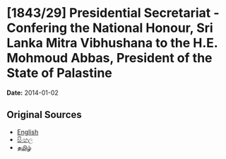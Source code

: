 # [1843/29] Presidential Secretariat - Confering the National Honour, Sri Lanka Mitra Vibhushana to the H.E. Mohmoud Abbas, President of the State of Palastine

**Date:** 2014-01-02

## Original Sources

- [English](https://documents.gov.lk/view/extra-gazettes/2014/1/1843-29_E.pdf)
- [සිංහල](https://documents.gov.lk/view/extra-gazettes/2014/1/1843-29_S.pdf)
- [தமிழ்](https://documents.gov.lk/view/extra-gazettes/2014/1/1843-29_T.pdf)

